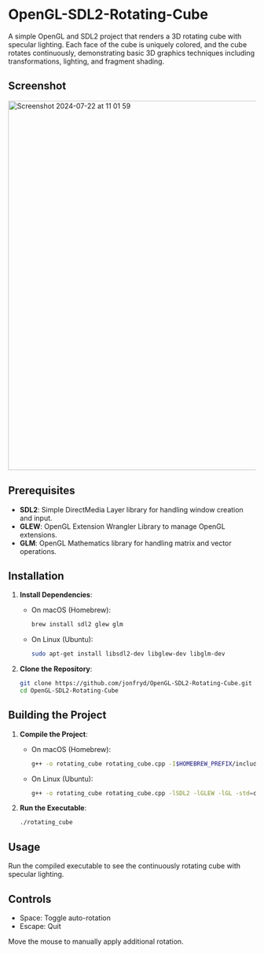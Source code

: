 # OpenGL-SDL2-Rotating-Cube

A simple OpenGL and SDL2 project that renders a 3D rotating cube with specular lighting. Each face of the cube is uniquely colored, and the cube rotates continuously, demonstrating basic 3D graphics techniques including transformations, lighting, and fragment shading.

## Screenshot

<img width="752" alt="Screenshot 2024-07-22 at 11 01 59" src="https://github.com/user-attachments/assets/dc2c9802-411f-4bee-8e44-96001346708a">

## Prerequisites

- **SDL2**: Simple DirectMedia Layer library for handling window creation and input.
- **GLEW**: OpenGL Extension Wrangler Library to manage OpenGL extensions.
- **GLM**: OpenGL Mathematics library for handling matrix and vector operations.

## Installation

1. **Install Dependencies**:
    - On macOS (Homebrew):
        ```sh
        brew install sdl2 glew glm
        ```
    - On Linux (Ubuntu):
        ```sh
        sudo apt-get install libsdl2-dev libglew-dev libglm-dev
        ```

2. **Clone the Repository**:
    ```sh
    git clone https://github.com/jonfryd/OpenGL-SDL2-Rotating-Cube.git
    cd OpenGL-SDL2-Rotating-Cube
    ```

## Building the Project

1. **Compile the Project**:
    - On macOS (Homebrew):
        ```sh
        g++ -o rotating_cube rotating_cube.cpp -I$HOMEBREW_PREFIX/include/ -L$HOMEBREW_PREFIX/lib/ -lSDL2 -lGLEW -framework OpenGL -std=c++11
        ```
    - On Linux (Ubuntu):
        ```sh
        g++ -o rotating_cube rotating_cube.cpp -lSDL2 -lGLEW -lGL -std=c++11
        ```

2. **Run the Executable**:
    ```sh
    ./rotating_cube
    ```

## Usage

Run the compiled executable to see the continuously rotating cube with specular lighting.

## Controls

- Space: Toggle auto-rotation
- Escape: Quit

Move the mouse to manually apply additional rotation.

